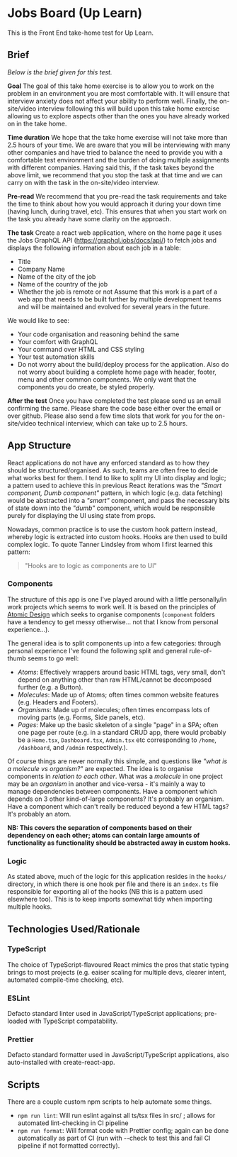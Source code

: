 # Jobs Board (Up Learn)

This is the Front End take-home test for Up Learn.

## Brief

_Below is the brief given for this test._

**Goal**
The goal of this take home exercise is to allow you to work on the problem in an environment you are most comfortable with. It will ensure that interview anxiety does not affect your ability to perform well. Finally, the on-site/video interview following this will build upon this take home exercise allowing us to explore aspects other than the ones you have already worked on in the take home.

**Time duration**
We hope that the take home exercise will not take more than 2.5 hours of your time. We are aware that you will be interviewing with many other companies and have tried to balance the need to provide you with a comfortable test environment and the burden of doing multiple assignments with different companies. Having said this, if the task takes beyond the above limit, we recommend that you stop the task at that time and we can carry on with the task in the on-site/video interview.

**Pre-read**
We recommend that you pre-read the task requirements and take the time to think about how you would approach it during your down time (having lunch, during travel, etc). This ensures that when you start work on the task you already have some clarity on the approach.

**The task**
Create a react web application, where on the home page it uses the Jobs GraphQL API (https://graphql.jobs/docs/api/) to fetch jobs and displays the following information about each job in a table:

- Title
- Company Name
- Name of the city of the job
- Name of the country of the job
- Whether the job is remote or not
  Assume that this work is a part of a web app that needs to be built further by multiple development teams and will be maintained and evolved for several years in the future.

We would like to see:

- Your code organisation and reasoning behind the same
- Your comfort with GraphQL
- Your command over HTML and CSS styling
- Your test automation skills
- Do not worry about the build/deploy process for the application. Also do not worry about building a complete home page with header, footer, menu and other common components. We only want that the components you do create, be styled properly.

**After the test**
Once you have completed the test please send us an email confirming the same. Please share the code base either over the email or over github. Please also send a few time slots that work for you for the on-site/video technical interview, which can take up to 2.5 hours.

## App Structure

React applications do not have any enforced standard as to how they should be structured/organised. As such, teams are often free to decide what works best for them. I tend to like to split my UI into display and logic; a pattern used to achieve this in previous React iterations was the _"Smart component, Dumb component"_ pattern, in which logic (e.g. data fetching) would be abstracted into a _"smart"_ component, and pass the necessary bits of state down into the _"dumb"_ component, which would be responsible purely for displaying the UI using state from props.

Nowadays, common practice is to use the custom hook pattern instead, whereby logic is extracted into custom hooks. Hooks are then used to build complex logic. To quote Tanner Lindsley from whom I first learned this pattern:

> "Hooks are to logic as components are to UI"

### Components

The structure of this app is one I've played around with a little personally/in work projects which seems to work well. It is based on the principles of [Atomic Design](https://bradfrost.com/blog/post/atomic-web-design/) which seeks to organise components (`component` folders have a tendency to get messy otherwise... not that I know from personal experience...).

The general idea is to split components up into a few categories: through personal experience I've found the following split and general rule-of-thumb seems to go well:

- _Atoms_: Effectively wrappers around basic HTML tags, very small, don't depend on anything other than raw HTML/cannot be decomposed further (e.g. a Button).
- _Molecules_: Made up of Atoms; often times common website features (e.g. Headers and Footers).
- _Organisms_: Made up of molecules; often times encompass lots of moving parts (e.g. Forms, Side panels, etc).
- _Pages_: Make up the basic skeleton of a single "page" in a SPA; often one page per route (e.g. in a standard CRUD app, there would probably be a `Home.tsx`, `Dashboard.tsx`, `Admin.tsx` etc corresponding to `/home`, `/dashboard`, and `/admin` respectively.).

Of course things are never normally this simple, and questions like _"what is a molecule vs organism?"_ are expected. The idea is to organise components in _relation to each other_. What was a _molecule_ in one project may be an _organism_ in another and vice-versa - it's mainly a way to manage dependencies between components. Have a component which depends on 3 other kind-of-large components? It's probably an organism. Have a component which can't really be reduced beyond a few HTML tags? It's probably an atom.

**NB: This covers the separation of components based on their dependency on each other; atoms can contain large amounts of functionality as functionality should be abstracted away in custom hooks.**

### Logic

As stated above, much of the logic for this application resides in the `hooks/` directory, in which there is one hook per file and there is an `index.ts` file responsible for exporting all of the hooks (NB this is a pattern used elsewhere too). This is to keep imports somewhat tidy when importing multiple hooks.

## Technologies Used/Rationale

### TypeScript

The choice of TypeScript-flavoured React mimics the pros that static typing brings to most projects (e.g. eaiser scaling for multiple devs, clearer intent, automated compile-time checking, etc).

### ESLint

Defacto standard linter used in JavaScript/TypeScript applications; pre-loaded with TypeScript compatability.

### Prettier

Defacto standard formatter used in JavaScript/TypeScript applications, also auto-installed with create-react-app.

## Scripts

There are a couple custom npm scripts to help automate some things.

- `npm run lint`: Will run eslint against all ts/tsx files in src/ ; allows for automated lint-checking in CI pipeline
- `npm run format`: Will format code with Prettier config; again can be done automatically as part of CI (run with --check to test this and fail CI pipeline if not formatted correctly).
